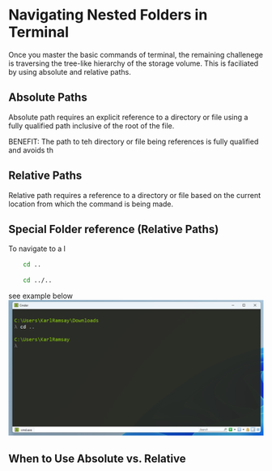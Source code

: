 # Navigating Nested Folders in Terminal 
Once you master the basic commands of terminal, the remaining challenege is traversing the tree-like hierarchy of the storage volume. This is faciliated by using absolute and relative paths.

## Absolute Paths
Absolute path requires an explicit reference to a directory or file using a fully qualified path inclusive of the root of the file.

BENEFIT: The path to teh directory or file being references is fully qualified and avoids th

## Relative Paths
Relative path requires a reference to a directory or file based on the current location from which the command is being made.

## Special Folder reference  (Relative Paths)
To navigate to a l
``` zsh
    cd ..
```

``` zsh
    cd ../..
```

see example below
![one-directory-up](img/one-directory-up.png "One Directory Up")

## When to Use Absolute vs. Relative

